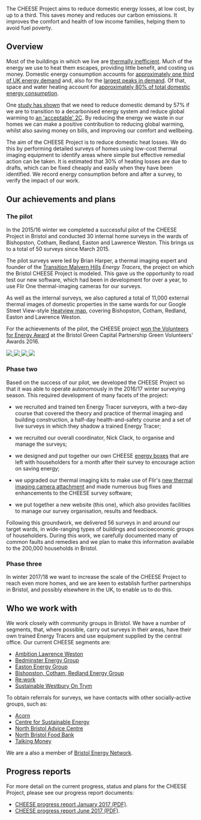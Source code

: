 
<div class="splash">
<p>The CHEESE Project aims to reduce domestic energy losses, at low cost,
by up to a third. This saves money and reduces our carbon emissions.
It improves the comfort and health of low income families, helping them to
avoid fuel poverty.
</p>
</div>

## Overview

Most of the buildings in which we live are [thermally
inefficient](https://en.wikipedia.org/wiki/Energy_efficiency_in_British_housing).
Much of the energy we use to heat them escapes, providing little benefit, and
costing us money. Domestic energy consumption accounts for [approximately one
third of UK energy
demand](https://www.gov.uk/government/collections/energy-consumption-in-the-uk)
and, also for the [largest peaks in demand](http://gridwatch.co.uk/). Of that,
space and water heating account for [approximately 80% of total domestic energy
consumption](https://www.gov.uk/government/statistics/energy-consumption-in-the-uk).

One [study has
shown](http://www.demandenergyequality.org/2030-energy-scenario.html) that we
need to reduce domestic demand by 57% if we are to transition to a decarbonised
energy system and reduce global warming to [an 'acceptable'
2C](https://en.wikipedia.org/wiki/Avoiding_Dangerous_Climate_Change).  By
reducing the energy we waste in our homes we can make a positive contribution
to reducing global warming, whilst also saving money on bills, and improving
our comfort and wellbeing.

The aim of the CHEESE Project is to reduce domestic heat losses. We do
this by performing detailed surveys of homes using low-cost thermal imaging
equipment to identify areas where simple but effective remedial action can be
taken. It is estimated that 30% of heating losses are due to drafts, which can
be fixed cheaply and easily when they have been identified.  We record
energy consumption before and after a survey, to verify the impact of our
work.

## Our achievements and plans

<a name="pilot"></a>
### The pilot

In the 2015/16 winter we completed a successful pilot of the CHEESE Project in
Bristol and conducted 30 internal home surveys in the wards of Bishopston,
Cotham, Redland, Easton and Lawrence Weston. This brings us to a total of 50
surveys since March 2015.

The pilot surveys were led by Brian Harper, a thermal imaging expert and
founder of the [Transition Malvern
Hills](https://transitionmalvernhills.org.uk) *Energy Tracers*,  the project on
which the Bristol CHEESE Project is modeled. This gave us the opportunity to
road test our new software, which had been in development for over a year, to
use Flir One thermal-imaging cameras for our surveys.

As well as the internal surveys, we also captured a total of 11,000 external
thermal images of domestic properties in the same wards for our Google Street
View-style [Heatview map](http://www.heatview.co.uk), covering Bishopston,
Cotham, Redland, Easton and Lawrence Weston.

For the achievements of the pilot, the CHEESE project [won the Volunteers for Energy
Award](http://bristolgreencapital.org/winners-announced-in-the-green-volunteers-awards-2016)
at the Bristol Green Capital Partnership Green Volunteers' Awards 2016.

<div class="thumbs">
<a data-lightbox="achievements" href="static/images/heatview.png">
  <img src="{{'static/images/heatview.png'|thumbnail('100x100')}}">
</a>
<a data-lightbox="achievements" href="static/images/heatview-image.png">
  <img src="{{'static/images/heatview-image.png'|thumbnail('100x100')}}">
</a>
<a data-lightbox="achievements" href="static/images/2016-03-green-volunteers-award/award.jpg"
   data-title="The Volunteers for Energy award!">
  <img src="{{'static/images/2016-03-green-volunteers-award/award.jpg'|thumbnail('100x100')}}">
</a>
<a data-lightbox="achievements" href="static/images/2016-03-green-volunteers-award/mike-jeremy.jpg"
   data-title="Mareike Schmidt, Bristol City Council, with Mike and Jeremy from CHEESE.">
  <img src="{{'static/images/2016-03-green-volunteers-award/mike-jeremy.jpg'|thumbnail('100x100')}}">
</a>
</div>

<a name="phase-two"></a>
### Phase two

Based on the success of our pilot, we developed the CHEESE Project so that it
was able to operate autonomously in the 2016/17 winter surveying season. This
required development of many facets of the project:

- we recruited and trained ten Energy Tracer surveyors, with a two-day course
  that covered the theory and practice of thermal imaging and building
  construction, a half-day health-and-safety course and a set of live surveys
  in which they shadow a trained Energy Tracer;

- we recruited our overall coordinator, Nick Clack, to organise and manage the
  surveys;

- we designed and put together our own CHEESE [energy boxes](/cheese-box) that
  are left with householders for a month after their survey to encourage action
  on saving energy;

- we upgraded our thermal imaging kits to make use of Flir's [new thermal
  imaging camera attachment](http://www.flir.co.uk/flirone) and made numerous
  bug fixes and enhancements to the CHEESE survey software;

- we put together a new website (this one), which also provides facilities to
  manage our survey organisation, results and feedback.

Following this groundwork, we delivered 56 surveys in and around our target
wards, in wide-ranging types of buildings and socioeconomic groups of
householders. During this work, we carefully documented many of common faults
and remedies and we plan to make this information available to the 200,000
households in Bristol.

### Phase three

In winter 2017/18 we want to increase the scale of the CHEESE Project to reach
even more homes, and we are keen to establish further partnerships in Bristol,
and possibly elsewhere in the UK, to enable us to do this.

## Who we work with

We work closely with community groups in Bristol. We have a number of segments,
that, where possible, carry out surveys in their areas, have their own
trained Energy Tracers and use equipment supplied by the central office. Our
current CHEESE segments are:

- [Ambition Lawrence Weston](http://www.ambitionlw.org)
- [Bedminster Energy Group](http://www.bedminsterenergy.org.uk)
- [Easton Energy Group](http://www.eastonenergygroup.org)
- [Bishopston, Cotham, Redland Energy Group](https://www.facebook.com/BCR.EnergyGroup)
- [Re:work](https://sites.google.com/site/reworkltd)
- [Sustainable Westbury On Trym](http://www.suswot.org.uk)

To obtain referrals for surveys, we have contacts with other socially-active
groups, such as:

- [Acorn](https://acorntheunion.org.uk/)
- [Centre for Sustainable Energy](https://www.cse.org.uk)
- [North Bristol Advice Centre](www.northbristoladvice.org.uk/)
- [North Bristol Food Bank](https://northbristol.foodbank.org.uk/)
- [Talking Money](https://www.talkingmoney.org.uk/)

We are a also a member of [Bristol Energy Network](http://www.bristolenergynetwork.org).

## Progress reports

For more detail on the current progress, status and plans for the CHEESE
Project, please see our progress report documents:

- [CHEESE progress report January 2017 (PDF)](/static/files/CHEESE-progress-Jan17.pdf).
- [CHEESE progress report June 2017 (PDF)](/static/files/CHEESE-progress-Jun17.pdf).
